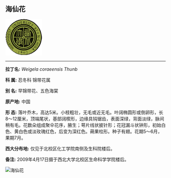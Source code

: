 ## 海仙花

![西北大学校园网络植物志](JPG/nwu.gif)

---

**拉丁名:**  _Weigela coraeensis Thunb_

**科 属:** 忍冬科 锦带花属

**别 名:** 早锦带花、五色海棠

**原产地:** 中国

**形  态:** 落叶乔木，高达5米。小枝粗壮，无毛或近无毛。叶阔椭圆形或倒卵形，长8～12厘米，顶端尾状，基部阔楔形，边缘具钝锯齿，表面深绿，背面淡绿，脉间稍有毛。花数朵组成聚伞花序，腋生；萼片线状披针形；花冠漏斗状钟形，初始白色、黄白色或淡玫瑰红色，后变为深红色。蒴果柱形。种子有翅。花期5～6月，果期7月。

**西大分布地:** 仅见于北校区化工学院南侧及生科院楼后。

**备注:** 2009年4月17日摄于西北大学北校区生命科学学院楼后。

![海仙花]() 

